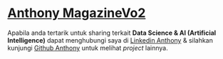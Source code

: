 # [Anthony MagazineVo2](https://rpubs.com/Anthonys/MVol2)

Apabila anda tertarik untuk sharing terkait **Data Science &amp; AI (Artificial Intelligence)** dapat menghubungi saya di [Linkedin Anthony](https://www.linkedin.com/in/rinoanthoy/) &amp; silahkan kunjungi [Github Anthony](https://github.com/AnthonySSSSS) untuk melihat *project* lainnya.
